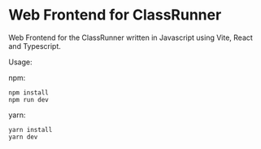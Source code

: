 # Web Frontend for ClassRunner

Web Frontend for the ClassRunner written in Javascript using Vite, React and Typescript.

Usage:

npm:
```
npm install
npm run dev
``` 

yarn:
```
yarn install
yarn dev
```